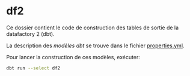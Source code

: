 # df2

Ce dossier contient le code de construction des tables de sortie de la datafactory 2 (dbt).

La description des *modèles dbt* se trouve dans le fichier [properties.yml](./properties.yml).

Pour lancer la construction de ces modèles, exécuter:

```sh
dbt run --select df2
```
